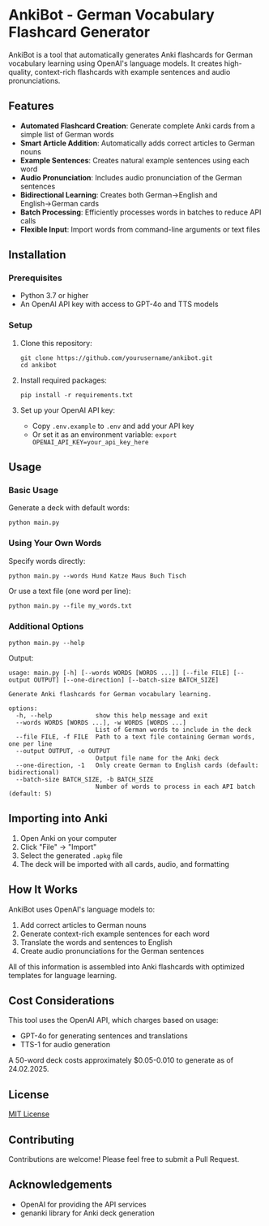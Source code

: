 # AnkiBot - German Vocabulary Flashcard Generator

AnkiBot is a tool that automatically generates Anki flashcards for German vocabulary learning using OpenAI's language models. It creates high-quality, context-rich flashcards with example sentences and audio pronunciations.

## Features

- **Automated Flashcard Creation**: Generate complete Anki cards from a simple list of German words
- **Smart Article Addition**: Automatically adds correct articles to German nouns
- **Example Sentences**: Creates natural example sentences using each word
- **Audio Pronunciation**: Includes audio pronunciation of the German sentences
- **Bidirectional Learning**: Creates both German→English and English→German cards
- **Batch Processing**: Efficiently processes words in batches to reduce API calls
- **Flexible Input**: Import words from command-line arguments or text files

## Installation

### Prerequisites

- Python 3.7 or higher
- An OpenAI API key with access to GPT-4o and TTS models

### Setup

1. Clone this repository:
   ```
   git clone https://github.com/yourusername/ankibot.git
   cd ankibot
   ```

2. Install required packages:
   ```
   pip install -r requirements.txt
   ```

3. Set up your OpenAI API key:
   - Copy `.env.example` to `.env` and add your API key
   - Or set it as an environment variable: `export OPENAI_API_KEY=your_api_key_here`

## Usage

### Basic Usage

Generate a deck with default words:

```
python main.py
```

### Using Your Own Words

Specify words directly:

```
python main.py --words Hund Katze Maus Buch Tisch
```

Or use a text file (one word per line):

```
python main.py --file my_words.txt
```

### Additional Options

```
python main.py --help
```

Output:
```
usage: main.py [-h] [--words WORDS [WORDS ...]] [--file FILE] [--output OUTPUT] [--one-direction] [--batch-size BATCH_SIZE]

Generate Anki flashcards for German vocabulary learning.

options:
  -h, --help            show this help message and exit
  --words WORDS [WORDS ...], -w WORDS [WORDS ...]
                        List of German words to include in the deck
  --file FILE, -f FILE  Path to a text file containing German words, one per line
  --output OUTPUT, -o OUTPUT
                        Output file name for the Anki deck
  --one-direction, -1   Only create German to English cards (default: bidirectional)
  --batch-size BATCH_SIZE, -b BATCH_SIZE
                        Number of words to process in each API batch (default: 5)
```

## Importing into Anki

1. Open Anki on your computer
2. Click "File" → "Import"
3. Select the generated `.apkg` file
4. The deck will be imported with all cards, audio, and formatting

## How It Works

AnkiBot uses OpenAI's language models to:

1. Add correct articles to German nouns
2. Generate context-rich example sentences for each word
3. Translate the words and sentences to English
4. Create audio pronunciations for the German sentences

All of this information is assembled into Anki flashcards with optimized templates for language learning.

## Cost Considerations

This tool uses the OpenAI API, which charges based on usage:

- GPT-4o for generating sentences and translations
- TTS-1 for audio generation

A 50-word deck costs approximately $0.05-0.010 to generate as of 24.02.2025.
## License

[MIT License](LICENSE)

## Contributing

Contributions are welcome! Please feel free to submit a Pull Request.

## Acknowledgements

- OpenAI for providing the API services
- genanki library for Anki deck generation
